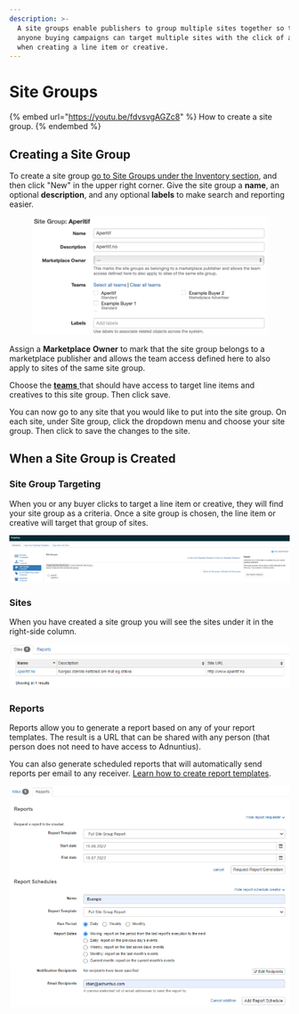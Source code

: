 ```yaml
---
description: >-
  A site groups enable publishers to group multiple sites together so that
  anyone buying campaigns can target multiple sites with the click of a button
  when creating a line item or creative.
---
```


# Site Groups

{% embed url="https://youtu.be/fdvsvgAGZc8" %}
How to create a site group.
{% endembed %}

## Creating a Site Group

To create a site group [go to Site Groups under the Inventory section](https://admin.adnuntius.com/site-groups), and then click "New" in the upper right corner. Give the site group a **name**, an optional **description**, and any optional **labels** to make search and reporting easier.&#x20;

<figure><img src="../../../.gitbook/assets/SiteGroup.png" alt=""><figcaption></figcaption></figure>

Assign a **Marketplace** **Owner** to mark that the site group belongs to a marketplace publisher and allows the team access defined here to also apply to sites of the same site group.

Choose the [**teams** ](../users/users-teams-and-roles-1.md)that should have access to target line items and creatives to this site group. Then click save.

You can now go to any site that you would like to put into the site group. On each site, under Site group, click the dropdown menu and choose your site group. Then click to save the changes to the site.

## When a Site Group is Created

### Site Group Targeting

When you or any buyer clicks to target a line item or creative, they will find your site group as a criteria. Once a site group is chosen, the line item or creative will target that group of sites.

![Once a site group is created then teams with access to that site group can target campaigns to it.](<../../../.gitbook/assets/202207 Site Group Targeting.png>)

### Sites

When you have created a site group you will see the sites under it in the right-side column.

![List of sites.](<../../../.gitbook/assets/202207 Site Group - Site Overview.png>)

### Reports

Reports allow you to generate a report based on any of your report templates. The result is a URL that can be shared with any person (that person does not need to have access to Adnuntius).

You can also generate scheduled reports that will automatically send reports per email to any receiver. [Learn how to create report templates](../reports/reports-templates-and-schedules.md).

![Schedule site group reports.](<../../../.gitbook/assets/202207 Site Group - Reports.png>)
